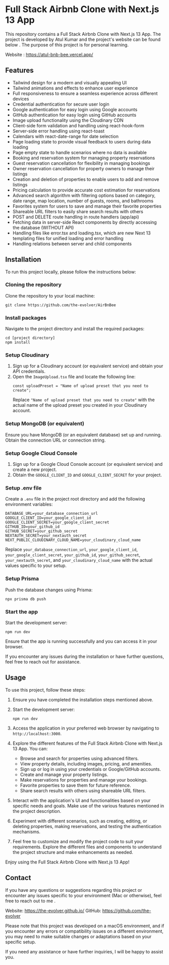 # Full Stack Airbnb Clone with Next.js 13 App

This repository contains a Full Stack Airbnb Clone with Next.js 13 App. The project is developed by Atul Kumar and the project's website can be found below . The purpose of this project is for personal learning.

Website : https://atul-bnb-bee.vercel.app/

## Features

- Tailwind design for a modern and visually appealing UI
- Tailwind animations and effects to enhance user experience
- Full responsiveness to ensure a seamless experience across different devices
- Credential authentication for secure user login
- Google authentication for easy login using Google accounts
- GitHub authentication for easy login using GitHub accounts
- Image upload functionality using the Cloudinary CDN
- Client-side form validation and handling using react-hook-form
- Server-side error handling using react-toast
- Calendars with react-date-range for date selection
- Page loading state to provide visual feedback to users during data loading
- Page empty state to handle scenarios where no data is available
- Booking and reservation system for managing property reservations
- Guest reservation cancellation for flexibility in managing bookings
- Owner reservation cancellation for property owners to manage their listings
- Creation and deletion of properties to enable users to add and remove listings
- Pricing calculation to provide accurate cost estimation for reservations
- Advanced search algorithm with filtering options based on category, date range, map location, number of guests, rooms, and bathrooms
- Favorites system for users to save and manage their favorite properties
- Shareable URL filters to easily share search results with others
- POST and DELETE route handling in route handlers (app/api)
- Fetching data in server-side React components by directly accessing the database (WITHOUT API)
- Handling files like error.tsx and loading.tsx, which are new Next 13 templating files for unified loading and error handling
- Handling relations between server and child components

## Installation

To run this project locally, please follow the instructions below:

### Cloning the repository

Clone the repository to your local machine:

```
git clone https://github.com/the-evolver/AirBnBee
```

### Install packages

Navigate to the project directory and install the required packages:

```
cd [project directory]
npm install
```

### Setup Cloudinary

1. Sign up for a Cloudinary account (or equivalent service) and obtain your API credentials.
2. Open the `ImageUpload.tsx` file and locate the following line:
   ```
   const uploadPreset = "Name of upload preset that you need to create";
   ```
   Replace `"Name of upload preset that you need to create"` with the actual name of the upload preset you created in your Cloudinary account.

### Setup MongoDB (or equivalent)

Ensure you have MongoDB (or an equivalent database) set up and running. Obtain the connection URL or connection string.

### Setup Google Cloud Console

1. Sign up for a Google Cloud Console account (or equivalent service) and create a new project.
2. Obtain the `GOOGLE_CLIENT_ID` and `GOOGLE_CLIENT_SECRET` for your project.

### Setup .env file

Create a `.env` file in the project root directory and add the following environment variables:

```
DATABASE_URL=your_database_connection_url
GOOGLE_CLIENT_ID=your_google_client_id
GOOGLE_CLIENT_SECRET=your_google_client_secret
GITHUB_ID=your_github_id
GITHUB_SECRET=your_github_secret
NEXTAUTH_SECRET=your_nextauth_secret
NEXT_PUBLIC_CLOUDINARY_CLOUD_NAME=your_cloudinary_cloud_name
```

Replace `your_database_connection_url`, `your_google_client_id`, `your_google_client_secret`, `your_github_id`, `your_github_secret`, `your_nextauth_secret`, and `your_cloudinary_cloud_name` with the actual values specific to your setup.

### Setup Prisma

Push the database changes using Prisma:

```
npx prisma db push
```

### Start the app

Start the development server:

```
npm run dev
```

Ensure that the app is running successfully and you can access it in your browser.

If you encounter any issues during the installation or have further questions, feel free to reach out for assistance.

## Usage

To use this project, follow these steps:

1. Ensure you have completed the installation steps mentioned above.

2. Start the development server:

   ```
   npm run dev
   ```

3. Access the application in your preferred web browser by navigating to `http://localhost:3000`.

4. Explore the different features of the Full Stack Airbnb Clone with Next.js 13 App. You can:

   - Browse and search for properties using advanced filters.
   - View property details, including images, pricing, and amenities.
   - Sign up or log in using your credentials or Google/GitHub accounts.
   - Create and manage your property listings.
   - Make reservations for properties and manage your bookings.
   - Favorite properties to save them for future reference.
   - Share search results with others using shareable URL filters.

5. Interact with the application's UI and functionalities based on your specific needs and goals. Make use of the various features mentioned in the project description.

6. Experiment with different scenarios, such as creating, editing, or deleting properties, making reservations, and testing the authentication mechanisms.

7. Feel free to customize and modify the project code to suit your requirements. Explore the different files and components to understand the project structure and make enhancements as needed.

Enjoy using the Full Stack Airbnb Clone with Next.js 13 App!

## Contact

If you have any questions or suggestions regarding this project or encounter any issues specific to your environment (Mac or otherwise), feel free to reach out to me .

Website: https://the-evolver.github.io/
GitHub: https://github.com/the-evolver

Please note that this project was developed on a macOS environment, and if you encounter any errors or compatibility issues on a different environment, you may need to make suitable changes or adaptations based on your specific setup.

If you need any assistance or have further inquiries, I will be happy to assist you.
